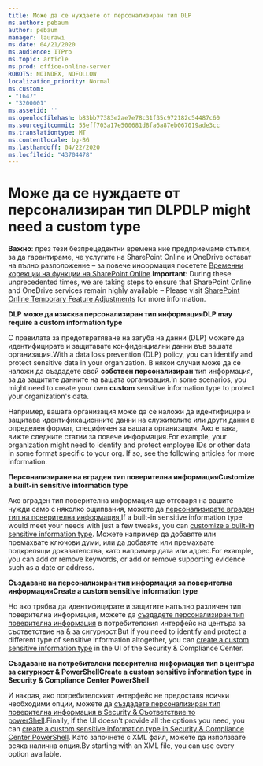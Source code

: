 ```yaml
---
title: Може да се нуждаете от персонализиран тип DLP
ms.author: pebaum
author: pebaum
manager: laurawi
ms.date: 04/21/2020
ms.audience: ITPro
ms.topic: article
ms.prod: office-online-server
ROBOTS: NOINDEX, NOFOLLOW
localization_priority: Normal
ms.custom:
- "1647"
- "3200001"
ms.assetid: ''
ms.openlocfilehash: b83bb77383e2ae7e78c31f35c972182c54487c60
ms.sourcegitcommit: 55eff703a17e500681d8fa6a87eb067019ade3cc
ms.translationtype: MT
ms.contentlocale: bg-BG
ms.lasthandoff: 04/22/2020
ms.locfileid: "43704478"
---
```

# <a name="dlp-might-need-a-custom-type"></a><span data-ttu-id="89072-102">Може да се нуждаете от персонализиран тип DLP</span><span class="sxs-lookup"><span data-stu-id="89072-102">DLP might need a custom type</span></span>

<span data-ttu-id="89072-103">**Важно**: през тези безпрецедентни времена ние предприемаме стъпки, за да гарантираме, че услугите на SharePoint Online и OneDrive остават на пълно разположение – за повече информация посетете [Временни корекции на функции на SharePoint Online](https://aka.ms/ODSPAdjustments).</span><span class="sxs-lookup"><span data-stu-id="89072-103">**Important**: During these unprecedented times, we are taking steps to ensure that SharePoint Online and OneDrive services remain highly available – Please visit [SharePoint Online Temporary Feature Adjustments](https://aka.ms/ODSPAdjustments) for more information.</span></span>

<span data-ttu-id="89072-104">**DLP може да изисква персонализиран тип информация**</span><span class="sxs-lookup"><span data-stu-id="89072-104">**DLP may require a custom information type**</span></span>

<span data-ttu-id="89072-105">С правилата за предотвратяване на загуба на данни (DLP) можете да идентифицирате и защитавате конфиденциални данни във вашата организация.</span><span class="sxs-lookup"><span data-stu-id="89072-105">With a data loss prevention (DLP) policy, you can identify and protect sensitive data in your organization.</span></span> <span data-ttu-id="89072-106">В някои случаи може да се наложи да създадете свой **собствен персонализиран** тип информация, за да защитите данните на вашата организация.</span><span class="sxs-lookup"><span data-stu-id="89072-106">In some scenarios, you might need to create your own **custom** sensitive information type to protect your organization's data.</span></span>

<span data-ttu-id="89072-107">Например, вашата организация може да се наложи да идентифицира и защитава идентификационните данни на служителите или други данни в определен формат, специфичен за вашата организация. Ако е така, вижте следните статии за повече информация.</span><span class="sxs-lookup"><span data-stu-id="89072-107">For example, your organization might need to identify and protect employee IDs or other data in some format specific to your org. If so, see the following articles for more information.</span></span>
  
 <span data-ttu-id="89072-108">**Персонализиране на вграден тип поверителна информация**</span><span class="sxs-lookup"><span data-stu-id="89072-108">**Customize a built-in sensitive information type**</span></span>
  
<span data-ttu-id="89072-109">Ако вграден тип поверителна информация ще отговаря на вашите нужди само с няколко ощипвания, можете да [персонализирате вграден тип на поверителна информация.](https://docs.microsoft.com/office365/securitycompliance/customize-a-built-in-sensitive-information-type)</span><span class="sxs-lookup"><span data-stu-id="89072-109">If a built-in sensitive information type would meet your needs with just a few tweaks, you can [customize a built-in sensitive information type](https://docs.microsoft.com/office365/securitycompliance/customize-a-built-in-sensitive-information-type).</span></span> <span data-ttu-id="89072-110">Можете например да добавяте или премахвате ключови думи, или да добавяте или премахвате подкрепящи доказателства, като например дата или адрес.</span><span class="sxs-lookup"><span data-stu-id="89072-110">For example, you can add or remove keywords, or add or remove supporting evidence such as a date or address.</span></span>
  
 <span data-ttu-id="89072-111">**Създаване на персонализиран тип информация за поверителна информация**</span><span class="sxs-lookup"><span data-stu-id="89072-111">**Create a custom sensitive information type**</span></span>
  
<span data-ttu-id="89072-112">Но ако трябва да идентифицирате и защитите напълно различен тип поверителна информация, можете да [създадете персонализиран тип поверителна информация](https://docs.microsoft.com/office365/securitycompliance/create-a-custom-sensitive-information-type) в потребителския интерфейс на центъра за съответствие на & за сигурност.</span><span class="sxs-lookup"><span data-stu-id="89072-112">But if you need to identify and protect a different type of sensitive information altogether, you can [create a custom sensitive information type](https://docs.microsoft.com/office365/securitycompliance/create-a-custom-sensitive-information-type) in the UI of the Security & Compliance Center.</span></span>
  
<span data-ttu-id="89072-113">**Създаване на потребителски поверителна информация тип в центъра за сигурност & PowerShell**</span><span class="sxs-lookup"><span data-stu-id="89072-113">**Create a custom sensitive information type in Security & Compliance Center PowerShell**</span></span>

<span data-ttu-id="89072-114">И накрая, ако потребителският интерфейс не предоставя всички необходими опции, можете да [създадете персонализиран тип поверителна информация в Security & Съответствие то powerShell](https://docs.microsoft.com/office365/securitycompliance/create-a-custom-sensitive-information-type-in-scc-powershell).</span><span class="sxs-lookup"><span data-stu-id="89072-114">Finally, if the UI doesn't provide all the options you need, you can [create a custom sensitive information type in Security & Compliance Center PowerShell](https://docs.microsoft.com/office365/securitycompliance/create-a-custom-sensitive-information-type-in-scc-powershell).</span></span> <span data-ttu-id="89072-115">Като започнете с XML файл, можете да използвате всяка налична опция.</span><span class="sxs-lookup"><span data-stu-id="89072-115">By starting with an XML file, you can use every option available.</span></span>
